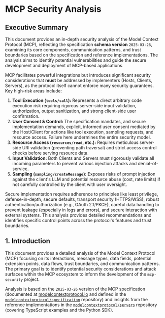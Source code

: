 # MCP Security Analysis

## Executive Summary

This document provides an in-depth security analysis of the Model Context Protocol (MCP), reflecting the specification **schema version** `2025-03-26`, examining its core components, communication patterns, and trust boundaries based on the specification and reference implementations. The analysis aims to identify potential vulnerabilities and guide the secure development and deployment of MCP-based applications.

MCP facilitates powerful integrations but introduces significant security considerations that **must** be addressed by implementers (Hosts, Clients, Servers), as the protocol itself cannot enforce many security guarantees. Key high-risk areas include:

1.  **Tool Execution (`tools/call`):** Represents a direct arbitrary code execution risk requiring rigorous server-side input validation, authorization, output sanitization, and strong client-side user confirmation.
2.  **User Consent & Control:** The specification mandates, and secure implementation demands, explicit, informed user consent mediated by the Host/Client for actions like tool execution, sampling requests, and resource access. Failure here undermines the entire security model.
3.  **Resource Access (`resources/read`, etc.):** Requires meticulous server-side URI validation (preventing path traversal) and strict access control checks before serving resource data.
4.  **Input Validation:** Both Clients and Servers must rigorously validate all incoming parameters to prevent various injection attacks and denial-of-service.
5.  **Sampling (`sampling/createMessage`):** Exposes risks of prompt injection against the client's LLM and potential resource abuse (cost, rate limits) if not carefully controlled by the client with user oversight.

Secure implementation requires adherence to principles like least privilege, defense-in-depth, secure defaults, transport security (HTTPS/WSS), robust authentication/authorization (e.g., OAuth 2.1/PKCE), careful data handling to prevent leakage (especially in logs and errors), and secure interaction with external systems. This analysis provides detailed recommendations and identifies specific control points across the protocol's features and trust boundaries.

## 1. Introduction

This document provides a detailed analysis of the Model Context Protocol (MCP) focusing on its interactions, message types, data fields, potential extension points, data flows, trust boundaries, and communication patterns. The primary goal is to identify potential security considerations and attack surfaces within the MCP ecosystem to inform the development of the `mcp-security` project.

Analysis is based on the `2025-03-26` version of the MCP specification (documented at [modelcontextprotocol.io](https://modelcontextprotocol.io) and defined in the [`modelcontextprotocol/specification`](https://github.com/modelcontextprotocol/specification) repository) and insights from the reference implementations in the [`modelcontextprotocol/servers`](https://github.com/modelcontextprotocol/servers) repository (covering TypeScript examples and the Python SDK). 